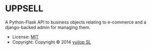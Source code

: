 # UPPSELL

A Python-Flask API to business objects relating to e-commerce and a django-backed
admin for managing them.

- License: [MIT](LICENSE.txt)
- Copyright: Copyright © 2014 [yuilop SL](http://yuilop.com)
